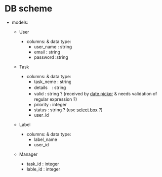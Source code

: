# DB scheme

* models:
  * User
    * columns: & data type:
      * user_name : string
      * email : string
      * password :string

  * Task
    * columns: & data type:
      * task_neme : string
      * details　: string
      <!-- 以下3カラムはvalidates < GUIから選択式(←の実装が容易であれば) -->
      * valid : string ? (received by [date picker](https://diver.diveintocode.jp/curriculums/339) & needs validation of　regular expression ?)
      * priority : integer <!-- 選択肢から数値変換してdb保存 (->優先順位、終了期限を元にしてソート)-->
      * status : string ? <!-- 未着手・着手・完了 -->
      (use [select box](https://railsguides.jp/form_helpers.html#%E3%83%A2%E3%83%87%E3%83%AB%E3%82%92%E6%89%B1%E3%81%86%E3%82%BB%E3%83%AC%E3%82%AF%E3%83%88%E3%83%9C%E3%83%83%E3%82%AF%E3%82%B9) ?)
      * user_id

  * Label
    * columns: & data type:
      * label_name
      * user_id

  * Manager
    * task_id : integer
    * lable_id : integer
